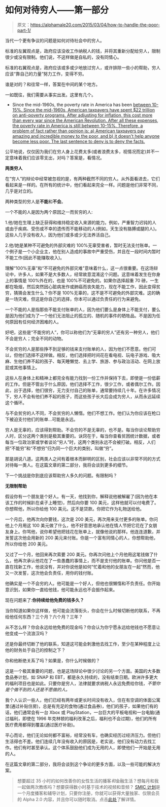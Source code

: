 # 如何对待穷人——第一部分

> 原文：<https://alphamale20.com/2015/03/04/how-to-handle-the-poor-part-1/>

当代一个更有争议的问题是如何对待社会中的穷人。

标准的左翼观点是，政府应该没收工作纳税人的钱，并将其重新分配给穷人，限制很少或没有限制。他们说，不这样做是自私的，没有同情心。

标准的右翼观点是，政府应该或多或少地放过穷人，或许排除一些小的帮助，穷人应该“靠自己的力量”努力工作，变得不穷。

谁是对的？和往常一样，答案在中间的某个地方。

一如既往，我们需要从事实出发。这里有几个。

*   Since the mid-1960s, the poverty rate in America has been [between 10-15%. Since the mid-1960s, American taxpayers have spent $22 trillion on anti-poverty programs. After adjusting for inflation, this cost more than every war since the American Revolution. After all these expenses, the poverty rate in America is still between 10-15%. Therefore, a problem of fact rather than opinion is: a) American taxpayers pay amazing and incredible money to the poor, and b) it doesn't help anyone become less poor. The last sentence to deny is to deny the facts.](http://www.npc.umich.edu/poverty/)

公平地说，仅仅因为我们在穷人身上花费太多(或者浪费太多，视情况而定)并不一定意味着我们应该零支出，对吗？答案是，看情况。

**两类穷人**

在“穷人”的辩论中经常被忽视的是，有两种截然不同的穷人。从外面看进去，它们看起来是一样的。在所有的统计中，他们看起来完全一样。问题是他们非常不同，几乎是对立的。

两种类型的穷人是**不能**和**不会**。

一个不能的人是因为两个原因之一而贫穷的人:

1.他/她在生理上缺乏获得和维持稳定收入来源的能力。例如，严重智力迟钝的人或由于疾病、受伤或不幸的遗传而不能移动的人(例如，天生没有胳膊或腿的人)。这些人几乎没有收入，因为他们或多或少无法养活自己。

2.他/她是某种不可避免的外部灾难的 100%无辜受害者，暂时无法支付账单。一个例子是一个小企业主，他在别人造成的事故中严重受伤，并且在一段时间内暂时不能工作(因此不能赚取收入)。

理解“100%无辜”和“不可避免的外部灾难”意味着什么，这一点很重要。在这场辩论中，许多人，如果不是大多数人，经常故意混淆这个问题。这意味着发生在你身上的事情是 100%外在的，也是 100%不可避免的。如果你选择超重 70 磅，一生都在吸烟，然后突然因心脏病发作或肺癌而丧失能力，现在不能工作，因此变得贫穷，猜猜会发生什么？你不是 100%无辜的，这不是不可避免的外部灾难。这的确是一场灾难，但这是你自己的选择，你本可以通过负责任的行为来避免。

一个不能的人是指那些不能支付账单的人，因为他们要么是身体上不能支付，要么是因为他们成为了一个他们无法阻止的孤立的、随机的事件的牺牲品。不是因为任何原因有任何经济困难的人。

好吧，这些是“不能穷的人”，你可以称他们为“无辜的穷人”还有另一种穷人，他们不会是穷人；完全不同的动物。

不会贫穷的人是那些挣不到足够的钱来支付账单的人，因为他们不愿意。他们可以，但他们选择不这样做。相反，他们选择把时间花在看电视、玩电子游戏、吸大麻、生他们养不起的孩子、每天睡懒觉、去上学、旅游、参与政治活动、在网上放屁或其他事情上。

这些人在身体上和精神上都完全有能力找到一份工作并保持下去，即使是一份低薪的工作。但是不管出于什么原因，他们选择不工作，很少工作，或者偶尔工作。因此，出于选择，他们很穷，无力支付自己的账单，通常要持续几十年。在许多情况下，穷人不会有他们养不起的孩子，而这些孩子长大后会成为穷人，从而永远延续这个循环。

与不会贫穷的人不同，不会贫穷的人懒惰。他们不想工作。他们认为你应该在枪口下被迫支付他们的账单...可能是永远。

穷人是无辜的，应该得到帮助。不会穷的不是无辜的，也不是。每当你谈论帮助穷人时，区分这两个类别是极其重要的。诀窍在于，每当你查看贫困统计数据，或者每当一位政治家或学者谈论“穷人”时，这两个类别永远不会被打破。相反，人们把“不能穷”和“不想穷”归为同一个巨大的类别，叫做“穷”。

那是胡说八道。这两类人之间有着根本而鲜明的区别，社会应该以非常不同的方式对待每一类人。在这篇文章的第二部分，我将会谈到更多的细节。

下一个挑战是你到底应该帮助穷人多久的问题。有限制吗？

**无限制帮助**

假设你有一个朋友是个好人。有一天，他找到你，解释说他被解雇了(因为他在本该工作的时候趴在桌子上睡觉)，然后向你要 100 美元，这样他就可以付电费了。你想帮他，所以你给他 100 美元。这不是贷款。你把它作为礼物送给他。

一个月后，他再次向你要钱，这次是 200 美元，再次用来支付更多的账单。你问他上个月用这 100 美元做了什么，他不好意思地承认他在情人节把它花在了女朋友身上。你骂他，说你希望他把钱花在账单上，就像他说的那样。他连连道歉，并发誓这次他会用新的 200 美元来付账。你是一个富有同情心的人，你想帮助他，所以你给他 200 美元。

又过了一个月，他回来再次索要 200 美元。你再次问他上个月他用这笔钱做了什么，他再次承认他花在了一些愚蠢的事情上，而不是支付他的账单。你问他是否一直在找新工作，他说没有，并对你说他是如何“忙着和他的女朋友在一起”然而，他又一次发誓，这次他会负责任，用你的钱付账。

他确实是一个不会穷的人。他可能是一个好人，但他也很懒惰和不负责任。你开始意识到，如果你一直给他钱，他可能永远也不会振作起来。

现在问题来了:**你持续给他免费的钱多久？**

当你知道如果你这样做，他可能会流落街头，你会在什么时候切断他的联系，不再给他任何东西？三个月？六个月？三年？

从不怎么样？你会永远给他免费的现金吗？你会认为你宁愿永远给他钱也不愿意让他变成一个流浪汉吗？

还是你最终切断了他的联系，知道这可能会刺激他去找工作，至少在某种程度上让他的财务处于自己的控制之下？

你和他断绝关系了吗？如果是，你什么时候做的？

这是一个极其重要的问题，也是这场辩论中很少讨论的另一个方面。美国的大多数食品券计划，如 SNAP 和 EBT，都是永久持续的，没有结束日期。欧洲许多更大的福利项目也是如此。只要你是穷人，法律就要求纳税人永远免费给你钱，*不管你是个做不到的人还是不愿做的人。*

我个人认识一些人，他们已经有两年或更长时间没有收入，住在有空调的体面公寓里(通过补贴住房)，总是有充足的食物(通过食品券)，他们的孩子，如果他们有的话，他们通常会有一台 Xbox 或 PlayStation，一台巨大的平板电视和一台电脑(通过福利，即使在 1996 年克林顿的福利改革之后，福利也不会过期)，他们的所有医疗费用都得到覆盖(通过医疗补助)。

平心而论，他们无论如何都不富裕，经常没有车，也确实经历过经济压力。但他们生活得也不差。他们连续几年没有收入的原因是，老实说，他们没有动力去找工作。他们有时甚至承认。这个体系鼓励他们成为无用的人，即使他们一开始是无用的人。

在这篇文章的第二部分，我将会谈到这个争论的更多方面，以及一些可能的解决方案。

> 想要超过 35 小时的如何改善你的女性生活的播客*和*金融生活？想每月和我一起做两次教练吗？想要获得数小时基于技术的视频和音频？ [SMIC 计划](https://alphamale20.kartra.com/page/vIL17)是一个月度播客和辅导计划，只要你注册，你就可以获得大量独家、仅限会员的 Alpha 2.0 内容，并且你可以随时取消。点击[此处](https://alphamale20.kartra.com/page/vIL17)了解详情。
> 
> 